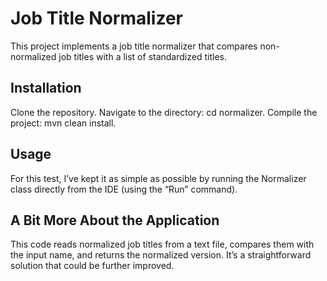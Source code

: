# Job Title Normalizer

This project implements a job title normalizer that compares non-normalized job titles with a list of standardized titles.

## Installation
Clone the repository.
Navigate to the directory: cd normalizer.
Compile the project: mvn clean install.

## Usage
For this test, I’ve kept it as simple as possible by running the Normalizer class directly from the IDE (using the “Run” command).

## A Bit More About the Application
This code reads normalized job titles from a text file, compares them with the input name, and returns the normalized version. It’s a straightforward solution that could be further improved.

